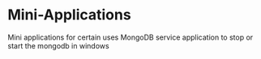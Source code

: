 # Mini-Applications
Mini applications for certain uses
MongoDB service application to stop or start the mongodb in windows
